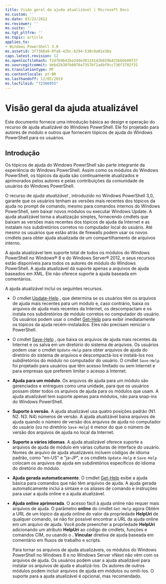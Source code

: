 ```yaml
---
title: Visão geral da ajuda atualizável | Microsoft Docs
ms.custom: ''
ms.date: 03/22/2012
ms.reviewer: ''
ms.suite: ''
ms.tgt_pltfrm: ''
ms.topic: article
applies_to:
- Windows PowerShell 3.0
ms.assetid: 3f7388a9-9fa8-42bc-b294-538c9a01e30a
caps.latest.revision: 12
ms.openlocfilehash: f2dfb9642ba2dde38124142b659b425bbbb00f37
ms.sourcegitcommit: debd2b38fb8070a7357bf1a4bf9cc736f3702f31
ms.translationtype: MT
ms.contentlocale: pt-BR
ms.lasthandoff: 12/05/2019
ms.locfileid: "72366955"
---
```

# <a name="updatable-help-overview"></a>Visão geral da ajuda atualizável

Este documento fornece uma introdução básica ao design e operação do recurso de ajuda atualizável do Windows PowerShell. Ele foi projetado para autores de módulo e outros que fornecem tópicos de ajuda do Windows PowerShell para os usuários.

## <a name="introduction"></a>Introdução

Os tópicos de ajuda do Windows PowerShell são parte integrante da experiência do Windows PowerShell. Assim como os módulos do Windows PowerShell, os tópicos da ajuda são continuamente atualizados e aprimorados pelos autores e pelas contribuições da comunidade de usuários do Windows PowerShell.

O recurso de *ajuda atualizável* , introduzido no Windows PowerShell 3,0, garante que os usuários tenham as versões mais recentes dos tópicos da ajuda no prompt de comando, mesmo para comandos internos do Windows PowerShell, sem baixar novos módulos ou executar Windows Update. A ajuda atualizável torna a atualização simples, fornecendo cmdlets que baixam as versões mais recentes dos tópicos de ajuda da Internet e as instalam nos subdiretórios corretos no computador local do usuário. Até mesmo os usuários que estão atrás de firewalls podem usar os novos cmdlets para obter ajuda atualizada de um compartilhamento de arquivos interno.

A ajuda atualizável tem suporte total de todos os módulos do Windows PowerShell no Windows® 8 e do Windows Server® 2012, e seus recursos estão disponíveis para todos os autores de módulo do Windows PowerShell. A ajuda atualizável dá suporte apenas a arquivos de ajuda baseados em XML. Ele não oferece suporte à ajuda baseada em comentários.

A ajuda atualizável inclui os seguintes recursos.

- O cmdlet [Update-Help](/powershell/module/Microsoft.PowerShell.Core/Update-Help) , que determina se os usuários têm os arquivos de ajuda mais recentes para um módulo e, caso contrário, baixa os arquivos de ajuda mais recentes da Internet, os descompactam e os instala nos subdiretórios de módulo corretos no computador do usuário.
  Os usuários podem usar o cmdlet [Get-Help](/powershell/module/Microsoft.PowerShell.Core/Get-Help) para exibir imediatamente os tópicos da ajuda recém-instalados.
  Eles não precisam reiniciar o PowerShell.

- O cmdlet [Save-Help](/powershell/module/Microsoft.PowerShell.Core/Save-Help) , que baixa os arquivos de ajuda mais recentes da Internet e os salva em um diretório do sistema de arquivos. Os usuários podem usar o cmdlet `Update-Help` para obter arquivos de ajuda do diretório do sistema de arquivos e descompactá-los e instalá-los nos subdiretórios do módulo no computador do usuário. O cmdlet `Save-Help` foi projetado para usuários que têm acesso limitado ou sem Internet e para empresas que preferem limitar o acesso à Internet.

- **Ajuda para um módulo**. Os arquivos de ajuda para um módulo são gerenciados e entregues como uma unidade, para que os usuários possam obter todos os arquivos de ajuda para os módulos que usam. A ajuda atualizável tem suporte apenas para módulos, não para snap-ins do Windows PowerShell.

- **Suporte à versão**. A ajuda atualizável usa quatro posições padrão (N1. N2. N3. N4) números de versão. A ajuda atualizável baixa arquivos de ajuda quando o número de versão dos arquivos de ajuda no computador do usuário (ou no diretório `Save-Help`) é menor do que o número de versão dos arquivos de ajuda no local da Internet.

- **Suporte a vários idiomas**. A ajuda atualizável oferece suporte a arquivos de ajuda de módulo em várias culturas de interface do usuário. Nomes de arquivo de ajuda atualizáveis incluem códigos de idioma padrão, como "en-US" e "ja-JP", e os cmdlets `Update-Help` e `Save-Help` colocam os arquivos de ajuda em subdiretórios específicos do idioma do diretório do módulo.

- **Ajuda gerada automaticamente**. O cmdlet [Get-Help](/powershell/module/Microsoft.PowerShell.Core/Get-Help) exibe a ajuda básica para comandos que não têm arquivos de ajuda. A ajuda gerada automaticamente inclui a sintaxe e os aliases de comando e instruções para usar a ajuda online e a ajuda atualizável.

- **Ajuda online aprimorada**. O acesso fácil à ajuda online não requer mais arquivos de ajuda. O parâmetro **online** do cmdlet `Get-Help` agora Obtém a URL de um tópico da ajuda online do valor da propriedade **HelpUri** de qualquer comando, se não for possível encontrar a URL da ajuda online em um arquivo de ajuda. Você pode preencher a propriedade **HelpUri** adicionando um atributo **HelpUri** ao código de cmdlets, funções e comandos CIM, ou usando o **. Vincular** diretiva de ajuda baseada em comentário em fluxos de trabalho e scripts.

  Para tornar os arquivos de ajuda atualizáveis, os módulos do Windows PowerShell no Windows 8 e no Windows Server vNext não vêm com os arquivos de ajuda. Os usuários podem usar a ajuda atualizável para instalar os arquivos de ajuda e atualizá-los. Os autores de outros módulos podem incluir arquivos de ajuda em módulos ou omiti-los. O suporte para a ajuda atualizável é opcional, mas recomendado.

